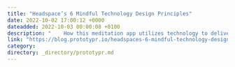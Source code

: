 ```yaml
---
title: "Headspace’s 6 Mindful Technology Design Principles"
date: 2022-10-02 17:00:12 +0000
dateadded: 2022-10-03 00:00:08 +0100
description: "    How this meditation app utilizes technology to deliver mindfulness  Continue reading on Prototypr »  "
link: "https://blog.prototypr.io/headspaces-6-mindful-technology-design-principles-ee3e9a3f784b?source=rss----eb297ea1161a---4"
category:
directory: _directory/prototypr.md
---
```

